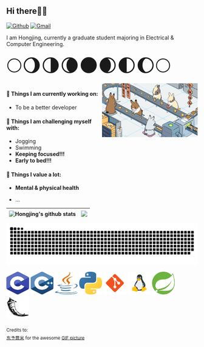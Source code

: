 ## Hi there👋🏻

[![Github](https://img.shields.io/badge/-Github-000?style=flat&logo=Github&logoColor=white)](https://github.com/chenhongjing)
[![Gmail](https://img.shields.io/badge/-Gmail-c14438?style=flat&logo=Gmail&logoColor=white)](mailto:hjjing.chen@gmail.com)


I am Hongjing, currently a graduate student majoring in Electrical & Computer Engineering.

<p>
<div align='left' ><font size='120'>🌕🌖🌗🌘🌑🌒🌓🌔🌕</font></div>
  <img align="right" alt="img" src="images/rabbit.gif" width="50%" height="auto" />


#### 🧀 Things I am currently working on:

- To be a better developer


#### 🥝 Things I am challenging myself with:

- Jogging
- Swimming
- **Keeping focused!!!**
- **Early to bed!!!**

#### 🥛 Things I value a lot:

- **Mental & physical health**

- ...

| <a><img align="center" src="https://github-readme-stats.vercel.app/api?username=chenhongjing&show_icons=true&hide_border=true" alt="Hongjing's github stats" /></a> | <a><img align="center" src="https://github-readme-stats.vercel.app/api/top-langs/?username=chenhongjing&layout=compact&hide_border=true" /></a> |
| ------------- | ------------- |


![Hongjing's github activity graph](https://raw.githubusercontent.com/chenhongjing/chenhongjing/output/github-contribution-grid-snake.svg)

</p>

<!-- #### 🍬🧊 Programming languages: -->

<p align="left">
	<img style="margin: auto;" src="images/c.svg" alt=c width="60" height="60"/> 
	<img style="margin: auto;" src="images/c++.svg" alt=c++ width="60" height="60"/> 
	<img style="margin: auto;" src="images/java.png" alt=java width="60" height="60"/>
  <img style="margin: auto;" src="images/python.png" alt=python width="60" height="60"/>
	<img style="margin: auto;" src="images/git.png" alt=git width="60" height="60"/>
  <img style="margin: auto;" src="images/linux.png" alt=linux width="60" height="60"/>
  <img style="margin: auto;" src="images/springboot.svg" alt=spring width="60" height="60"/>
  <img style="margin: auto;" src="images/flask.svg" alt=flask width="60" height="60"/>
</p>

<!-- #### 🍬🧊 Frameworks:

#### 🍬🧊 Databases: -->

<sub>Credits to: <br/>[东予薏米](https://space.bilibili.com/23530/) for the awesome [GIF picture](images/rabbit.gif)</sub>
